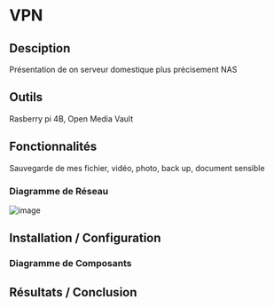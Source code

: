 # VPN

## Desciption
Présentation de on serveur domestique plus précisement NAS

## Outils
Rasberry pi 4B, Open Media Vault

## Fonctionnalités
Sauvegarde de mes fichier, vidéo, photo, back up, document sensible

### Diagramme de Réseau
![image](https://github.com/user-attachments/assets/640bd731-ca7a-4f63-a3a6-8e486793d6d7)


## Installation / Configuration


### Diagramme de Composants


## Résultats / Conclusion
